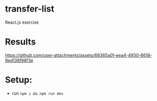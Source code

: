 # transfer-list
React.js exercise

# Results
https://github.com/user-attachments/assets/69365a0f-eea4-4930-8618-9ed138f98f3e


# Setup:
- run `npm i && npm run dev`
